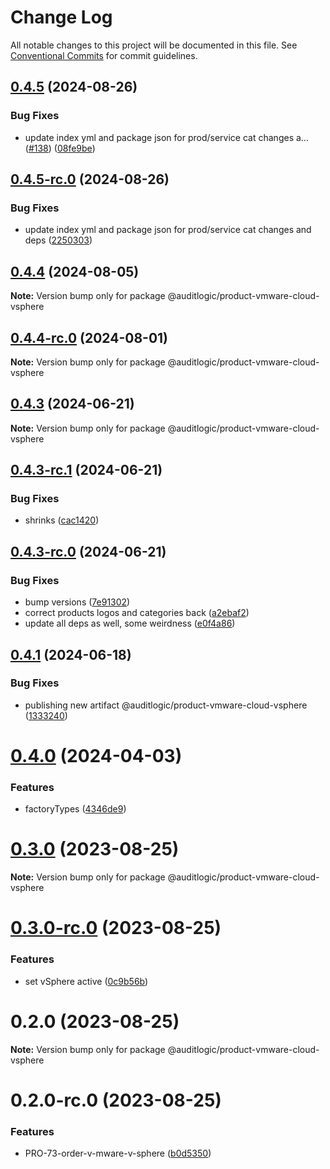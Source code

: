 # Change Log

All notable changes to this project will be documented in this file.
See [Conventional Commits](https://conventionalcommits.org) for commit guidelines.

## [0.4.5](https://github.com/auditlogic/product/compare/@auditlogic/product-vmware-cloud-vsphere@0.4.4...@auditlogic/product-vmware-cloud-vsphere@0.4.5) (2024-08-26)


### Bug Fixes

* update index yml and package json for prod/service cat changes a… ([#138](https://github.com/auditlogic/product/issues/138)) ([08fe9be](https://github.com/auditlogic/product/commit/08fe9beb1c8457462a19bc69caa02e6212d97e1a))





## [0.4.5-rc.0](https://github.com/auditlogic/product/compare/@auditlogic/product-vmware-cloud-vsphere@0.4.4...@auditlogic/product-vmware-cloud-vsphere@0.4.5-rc.0) (2024-08-26)


### Bug Fixes

* update index yml and package json for prod/service cat changes and deps ([2250303](https://github.com/auditlogic/product/commit/225030363a363608240135b7ebed386b28f01e4b))





## [0.4.4](https://github.com/auditlogic/product/compare/@auditlogic/product-vmware-cloud-vsphere@0.4.3...@auditlogic/product-vmware-cloud-vsphere@0.4.4) (2024-08-05)

**Note:** Version bump only for package @auditlogic/product-vmware-cloud-vsphere





## [0.4.4-rc.0](https://github.com/auditlogic/product/compare/@auditlogic/product-vmware-cloud-vsphere@0.4.3...@auditlogic/product-vmware-cloud-vsphere@0.4.4-rc.0) (2024-08-01)

**Note:** Version bump only for package @auditlogic/product-vmware-cloud-vsphere





## [0.4.3](https://github.com/auditlogic/product/compare/@auditlogic/product-vmware-cloud-vsphere@0.4.3-rc.1...@auditlogic/product-vmware-cloud-vsphere@0.4.3) (2024-06-21)

**Note:** Version bump only for package @auditlogic/product-vmware-cloud-vsphere





## [0.4.3-rc.1](https://github.com/auditlogic/product/compare/@auditlogic/product-vmware-cloud-vsphere@0.4.3-rc.0...@auditlogic/product-vmware-cloud-vsphere@0.4.3-rc.1) (2024-06-21)


### Bug Fixes

* shrinks ([cac1420](https://github.com/auditlogic/product/commit/cac14200fefcd8183ab69fe89a47bd3f70f563e9))





## [0.4.3-rc.0](https://github.com/auditlogic/product/compare/@auditlogic/product-vmware-cloud-vsphere@0.4.1...@auditlogic/product-vmware-cloud-vsphere@0.4.3-rc.0) (2024-06-21)


### Bug Fixes

* bump versions ([7e91302](https://github.com/auditlogic/product/commit/7e913023b8b312150ed7762c32fbbe616be71de5))
* correct products logos and categories back ([a2ebaf2](https://github.com/auditlogic/product/commit/a2ebaf2efe8e232e6ff22c774c456048771f9469))
* update all deps as well, some weirdness ([e0f4a86](https://github.com/auditlogic/product/commit/e0f4a864714e2d3de6bbf3da014d5312fe53be2f))





## [0.4.1](https://github.com/auditlogic/product/compare/@auditlogic/product-vmware-cloud-vsphere@0.4.0...@auditlogic/product-vmware-cloud-vsphere@0.4.1) (2024-06-18)


### Bug Fixes

* publishing new artifact @auditlogic/product-vmware-cloud-vsphere ([1333240](https://github.com/auditlogic/product/commit/1333240a526c1ded7e8a11e0d4c5c4c22a5ccfbd))





# [0.4.0](https://github.com/auditlogic/product/compare/@auditlogic/product-vmware-cloud-vsphere@0.3.0...@auditlogic/product-vmware-cloud-vsphere@0.4.0) (2024-04-03)


### Features

* factoryTypes ([4346de9](https://github.com/auditlogic/product/commit/4346de92693aee892fccf725338ffc7b80ab182b))





# [0.3.0](https://github.com/auditlogic/product/compare/@auditlogic/product-vmware-cloud-vsphere@0.2.0...@auditlogic/product-vmware-cloud-vsphere@0.3.0) (2023-08-25)

**Note:** Version bump only for package @auditlogic/product-vmware-cloud-vsphere





# [0.3.0-rc.0](https://github.com/auditlogic/product/compare/@auditlogic/product-vmware-cloud-vsphere@0.2.0...@auditlogic/product-vmware-cloud-vsphere@0.3.0-rc.0) (2023-08-25)


### Features

* set vSphere active ([0c9b56b](https://github.com/auditlogic/product/commit/0c9b56bb736d89cc8745e5c38fb0d6aaab9c436a))





# 0.2.0 (2023-08-25)

**Note:** Version bump only for package @auditlogic/product-vmware-cloud-vsphere





# 0.2.0-rc.0 (2023-08-25)


### Features

* PRO-73-order-v-mware-v-sphere ([b0d5350](https://github.com/auditlogic/product/commit/b0d53505bbf9ab5563d87c118b64dc5493f9c025))
